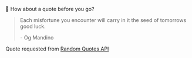 📣 How about a quote before you go?

> Each misfortune you encounter will carry in it the seed of tomorrows good luck.
>
> <p>- Og Mandino</p>

Quote requested from [Random Quotes API](https://github.com/lukePeavey/quotable)
